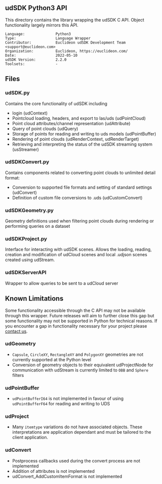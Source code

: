 ## udSDK Python3 API

<!-- TODO: Write a brief abstract explaining this sample -->
This directory contains the library wrapping the udSDK C API. Object functionality largely mirrors this API.

```
Language:              Python3
Type:                  Language Wrapper
Contributor:           Euclideon udSDK Development Team <support@euclideon.com>
Organization:          Euclideon, https://euclideon.com/
Date:                  2022-05-10
udSDK Version:         2.2.0
Toolsets:              -
```
## Files
### udSDK.py
Contains the core functionality of udSDK including
- login (udContext)
- Pointcloud loading, headers, and export to las/uds (udPointCloud)
- Point cloud attributes/channel representation (udAttribute)
- Query of point clouds (udQuery)
- Storage of points for reading and writing to uds models (udPointBuffer)
- Rendering of point clouds (udRenderContext, udRenderTarget)
- Retrieving and interpreting the status of the udSDK streaming system (usStreamer)

### udSDKConvert.py
Contains components related to converting point clouds to unlimited detail format:
- Conversion to supported file formats and setting of standard settings (udConvert)
- Definition of custom file conversions to .uds (udCustomConvert)

### udSDKGeometry.py
Geometry definitions used when filtering point clouds during rendering or performing queries on a dataset

### udSDKProject.py
Interface for interacting with udSDK scenes. Allows the loading, reading, creation and modification of udCloud scenes
and local .udjson scenes created using udStream.

### udSDKServerAPI
Wrapper to allow queries to be sent to a udCloud server

## Known Limitations
Some functionality accessible through the C API may not be available through this wrapper. Future releases will aim to further 
close this gap but some functionality may not be supported in Python for technical reasons. If you encounter a gap in functionality 
necessary for your project please [contact us](support@euclideon.com).

### udGeometry
- `Capsule`, `CircleXY`, `RectangleXY` and `PolygonXY` geometries are not currently supported at the Python level
- Conversion of geometry objects to their equivalent udProjectNode for communication with udStream is currently limited 
to `OBB` and `Sphere` filters

### udPointBuffer
- `udPointBufferI64` is not implemented in favour of using `udPointBufferF64` for reading and writing to UDS

### udProject
- Many `itemtype` variations do not have associated objects. These interpretations are application dependant and must
be tailored to the client application.
 
### udConvert
- Postprocess callbacks used during the convert process are not implemented
- Addition of attributes is not implemented
- udConvert_AddCustomItemFormat is not implemented
